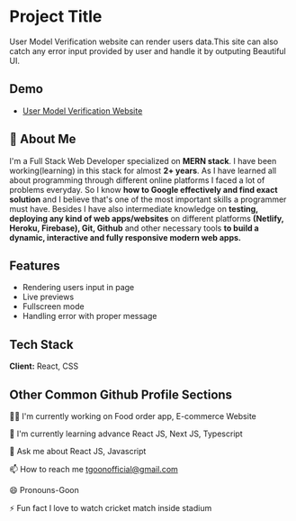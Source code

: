 
# Project Title
User Model Verification website can render users data.This site can also catch any error input provided by user and handle it by outputing Beautiful UI.


## Demo

 - [User Model Verification Website](https://usermodel-verification.netlify.app/)
 

## 🚀 About Me

I'm a Full Stack Web Developer specialized on **MERN stack**. I have been working(learning) in this stack for almost **2+ years**. As I have learned all about programming through different online platforms I faced a lot of problems everyday. So I know **how to Google effectively and find exact solution** and I believe that's one of the most important skills a programmer must have. Besides I have also intermediate knowledge on **testing, deploying any kind of web apps/websites** on different platforms **(Netlify, Heroku, Firebase), Git, Github** and other necessary tools **to build a dynamic, interactive and fully responsive modern web apps.**

## Features

- Rendering users input in page
- Live previews
- Fullscreen mode
- Handling error with proper message


## Tech Stack

**Client:** React, CSS



## Other Common Github Profile Sections
👩‍💻 I'm currently working on Food order app, E-commerce Website

🧠 I'm currently learning advance React JS, Next JS, Typescript

💬 Ask me about React JS, Javascript

📫 How to reach me tgoonofficial@gmail.com

😄 Pronouns-Goon

⚡️ Fun fact I love to watch cricket match inside stadium




